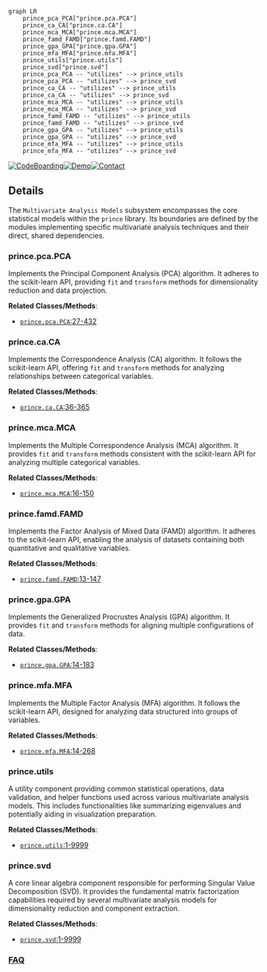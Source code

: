 ```mermaid
graph LR
    prince_pca_PCA["prince.pca.PCA"]
    prince_ca_CA["prince.ca.CA"]
    prince_mca_MCA["prince.mca.MCA"]
    prince_famd_FAMD["prince.famd.FAMD"]
    prince_gpa_GPA["prince.gpa.GPA"]
    prince_mfa_MFA["prince.mfa.MFA"]
    prince_utils["prince.utils"]
    prince_svd["prince.svd"]
    prince_pca_PCA -- "utilizes" --> prince_utils
    prince_pca_PCA -- "utilizes" --> prince_svd
    prince_ca_CA -- "utilizes" --> prince_utils
    prince_ca_CA -- "utilizes" --> prince_svd
    prince_mca_MCA -- "utilizes" --> prince_utils
    prince_mca_MCA -- "utilizes" --> prince_svd
    prince_famd_FAMD -- "utilizes" --> prince_utils
    prince_famd_FAMD -- "utilizes" --> prince_svd
    prince_gpa_GPA -- "utilizes" --> prince_utils
    prince_gpa_GPA -- "utilizes" --> prince_svd
    prince_mfa_MFA -- "utilizes" --> prince_utils
    prince_mfa_MFA -- "utilizes" --> prince_svd
```

[![CodeBoarding](https://img.shields.io/badge/Generated%20by-CodeBoarding-9cf?style=flat-square)](https://github.com/CodeBoarding/GeneratedOnBoardings)[![Demo](https://img.shields.io/badge/Try%20our-Demo-blue?style=flat-square)](https://www.codeboarding.org/demo)[![Contact](https://img.shields.io/badge/Contact%20us%20-%20contact@codeboarding.org-lightgrey?style=flat-square)](mailto:contact@codeboarding.org)

## Details

The `Multivariate Analysis Models` subsystem encompasses the core statistical models within the `prince` library. Its boundaries are defined by the modules implementing specific multivariate analysis techniques and their direct, shared dependencies.

### prince.pca.PCA
Implements the Principal Component Analysis (PCA) algorithm. It adheres to the scikit-learn API, providing `fit` and `transform` methods for dimensionality reduction and data projection.


**Related Classes/Methods**:

- <a href="https://github.com/MaxHalford/prince/blob/master/prince/pca.py#L27-L432" target="_blank" rel="noopener noreferrer">`prince.pca.PCA`:27-432</a>


### prince.ca.CA
Implements the Correspondence Analysis (CA) algorithm. It follows the scikit-learn API, offering `fit` and `transform` methods for analyzing relationships between categorical variables.


**Related Classes/Methods**:

- <a href="https://github.com/MaxHalford/prince/blob/master/prince/ca.py#L36-L365" target="_blank" rel="noopener noreferrer">`prince.ca.CA`:36-365</a>


### prince.mca.MCA
Implements the Multiple Correspondence Analysis (MCA) algorithm. It provides `fit` and `transform` methods consistent with the scikit-learn API for analyzing multiple categorical variables.


**Related Classes/Methods**:

- <a href="https://github.com/MaxHalford/prince/blob/master/prince/mca.py#L16-L150" target="_blank" rel="noopener noreferrer">`prince.mca.MCA`:16-150</a>


### prince.famd.FAMD
Implements the Factor Analysis of Mixed Data (FAMD) algorithm. It adheres to the scikit-learn API, enabling the analysis of datasets containing both quantitative and qualitative variables.


**Related Classes/Methods**:

- <a href="https://github.com/MaxHalford/prince/blob/master/prince/famd.py#L13-L147" target="_blank" rel="noopener noreferrer">`prince.famd.FAMD`:13-147</a>


### prince.gpa.GPA
Implements the Generalized Procrustes Analysis (GPA) algorithm. It provides `fit` and `transform` methods for aligning multiple configurations of data.


**Related Classes/Methods**:

- <a href="https://github.com/MaxHalford/prince/blob/master/prince/gpa.py#L14-L183" target="_blank" rel="noopener noreferrer">`prince.gpa.GPA`:14-183</a>


### prince.mfa.MFA
Implements the Multiple Factor Analysis (MFA) algorithm. It follows the scikit-learn API, designed for analyzing data structured into groups of variables.


**Related Classes/Methods**:

- <a href="https://github.com/MaxHalford/prince/blob/master/prince/mfa.py#L14-L268" target="_blank" rel="noopener noreferrer">`prince.mfa.MFA`:14-268</a>


### prince.utils
A utility component providing common statistical operations, data validation, and helper functions used across various multivariate analysis models. This includes functionalities like summarizing eigenvalues and potentially aiding in visualization preparation.


**Related Classes/Methods**:

- <a href="https://github.com/MaxHalford/prince/blob/master/prince/utils.py#L1-L9999" target="_blank" rel="noopener noreferrer">`prince.utils`:1-9999</a>


### prince.svd
A core linear algebra component responsible for performing Singular Value Decomposition (SVD). It provides the fundamental matrix factorization capabilities required by several multivariate analysis models for dimensionality reduction and component extraction.


**Related Classes/Methods**:

- <a href="https://github.com/MaxHalford/prince/blob/master/prince/svd.py#L1-L9999" target="_blank" rel="noopener noreferrer">`prince.svd`:1-9999</a>




### [FAQ](https://github.com/CodeBoarding/GeneratedOnBoardings/tree/main?tab=readme-ov-file#faq)